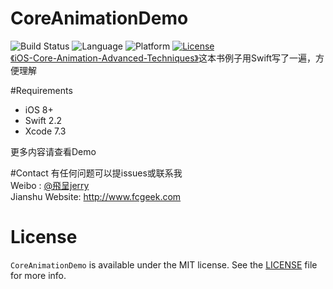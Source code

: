 # CoreAnimationDemo
![Build Status](https://travis-ci.org/fcgeek/CoreAnimationDemo.svg)
![Language](https://img.shields.io/badge/language-Swift%202.2-orange.svg)
![Platform](https://img.shields.io/cocoapods/p/FCCarouselView.svg?style=flat)
[![License](https://img.shields.io/github/license/mashape/apistatus.svg)](https://github.com/fcgeek/FCCarouselView/blob/master/LICENSE)  
[《iOS-Core-Animation-Advanced-Techniques》](https://www.amazon.com/iOS-Core-Animation-Advanced-Techniques-ebook/dp/B00EHJCORC/ref=sr_1_1?ie=UTF8&qid=1423192842&sr=8-1&keywords=Core+Animation+Advanced+Techniques#nav-subnav)这本书例子用Swift写了一遍，方便理解

#Requirements
 - iOS 8+  
 - Swift 2.2  
 - Xcode 7.3 
 

更多内容请查看Demo

#Contact
有任何问题可以提issues或联系我  
Weibo : [@飛呈jerry](http://weibo.com/2871687492)  
Jianshu Website: http://www.fcgeek.com  

# License  

`CoreAnimationDemo` is available under the MIT license. See the [LICENSE](./LICENSE) file for more info.